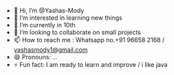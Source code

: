 - 👋 Hi, I’m @Yashas-Mody
- 👀 I’m interested in learning new things 
- 🌱 I’m currently in 10th 
- 💞️ I’m looking to collaborate on small projects
- 📫 How to reach me : Whatsapp no.+91 96658 2168 / yashasmody1@gmail.com
- 😄 Pronouns: ...
- ⚡ Fun fact: I am ready to learn and improve / i like java

<!---
Yashas-Mody/Yashas-Mody is a ✨ special ✨ repository because its `README.md` (this file) appears on your GitHub profile.
You can click the Preview link to take a look at your changes.
--->
